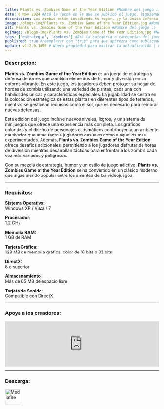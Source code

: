 ```yaml
---
title: Plants vs. Zombies Game of the Year Edition #Nombre del juego :)
date: 6 Nov 2024 #Acá la fecha en la que se publicó el juego, siguiendo este formato: Dia "30", Mes "Oct", Año "2024" = como debe quedar: 30 Oct 2024
description: Los zombis están invadiendo tu hogar, ¡y la única defensa es tu arsenal de plantas! Armado con 49 plantas fulmina-zombis como el lanzaguisantes y las bombas cereza, tendrás que pensar rápido y plantar aún más rápido para detener a los 26 tipos de zombis. Obstáculos como una puesta de sol, una niebla densa o una piscina hacen que el reto sea más interesante, además hay cinco modos de juego para descubrir. ¡La diversión no acabará nunca! #Acá una mini descripción del juego
image: /blogs-img/Plants vs. Zombies Game of the Year Edition.jpg #Nombre de la imagen, por lo general es exactamente el mismo nombre que el juego excluyendo lo ":" (Dos puntos)
alt: Plants vs. Zombies Game of the Year Edition #Nombre del juego :)
ogImage: /blogs-img/Plants vs. Zombies Game of the Year Edition.jpg #Nombre de la imagen, por lo general es exactamente el mismo nombre que el juego excluyendo lo ":" (Dos puntos)
tags: ['estrategia', 'zombies'] #Acá la categoría o categorías del juego, si es más de una se coloca en este formato: ['categoría1', 'categoría2']
published: true #reemplazar con "true" para que aparezca como publicado
update: v1.2.0.1095 # Nueva propiedad para mostrar la actualización | Formato: v1.0.0
---
```


<!--En VSCode seleccionando una palabra, por ejemplo: "Plants vs. Zombies Game of the Year Edition" y apretando Ctrl+F2 se seleccionan todas las palabras iguales-->

### Descripción:
**Plants vs. Zombies Game of the Year Edition** es un juego de estrategia y defensa de torres que combina elementos de humor y diversión en un entorno vibrante. En este juego, los jugadores deben proteger su hogar de hordas de zombis utilizando una variedad de plantas, cada una con habilidades únicas y características especiales. La jugabilidad se centra en la colocación estratégica de estas plantas en diferentes tipos de terrenos, mientras se gestionan recursos como el sol, que es necesario para sembrar nuevas defensas.

Esta edición del juego incluye nuevos niveles, logros, y un sistema de minijuegos que ofrece una experiencia más completa. Los gráficos coloridos y el diseño de personajes carismáticos contribuyen a un ambiente cautivador que atrae tanto a jugadores casuales como a aquellos más experimentados. Además, **Plants vs. Zombies Game of the Year Edition** ofrece desafíos adicionales, permitiendo a los jugadores disfrutar de horas de diversión mientras desarrollan tácticas para enfrentar a los zombis cada vez más variados y peligrosos.

Con su mezcla de estrategia, humor y un estilo de juego adictivo, **Plants vs. Zombies Game of the Year Edition** se ha convertido en un clásico moderno que sigue siendo popular entre los amantes de los videojuegos.
<!--Prompt para Chat-GPT: Hazme una descripción para el juego "Plants vs. Zombies Game of the Year Edition" y cada que menciones "Plants vs. Zombies Game of the Year Edition" ponlo en negrita -->

---

### Requisitos:
**Sistema Operativo:**  
Windows XP / Vista / 7

**Procesador:**  
1.2 GHz

**Memoria RAM:**  
1 GB de RAM

**Tarjeta Gráfica:**  
128 MB de memoria gráfica, color de 16 bits o 32 bits

**DirectX:**  
8 o superior

**Almacenamiento:**  
Más de 65 MB de espacio libre

**Tarjeta de Sonido:**  
Compatible con DirectX

<!--Si falta o sobra un requisito se quita o se agrega manteniendo el mismo formato-->

---

### Apoya a los creadores:
<iframe src="https://store.steampowered.com/widget/3590/" frameborder="0" style="background-color: transparent; width: 100% !important; aspect-ratio: 646 / 190;"></iframe>

<!--Reemplazar los numeros (AppID) del juego (en este caso 2668510) por el numero (AppID) correspondiente con el juego a publicar-->
<!--El AppID se encuentra en la URL del Juego en Steam-->

---

### Descarga:

[<img src="https://gist.github.com/cxmeel/0dbc95191f239b631c3874f4ccf114e2/raw/download.svg" alt="Mediafire" height="50" />](https://www.mediafire.com/file/l06d85gla13v17l/Plants_vs._Zombies_GOTY_Edition.zip/file)

<!-- # se debe reemplazar por el link de descarga-->

<!--NOMBRE-DEL-SERVICIO se debe reemplazar por el servicio donde está subido el juego-->